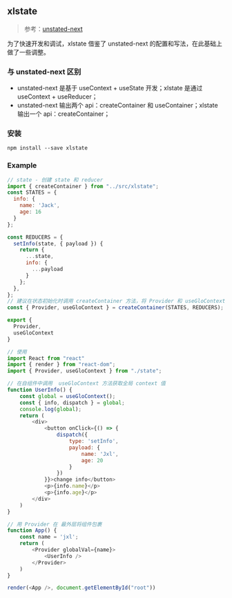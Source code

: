 ## xlstate

> 参考：[unstated-next](https://github.com/jamiebuilds/unstated-next)

为了快速开发和调试，xlstate 借鉴了 unstated-next 的配置和写法，在此基础上做了一些调整。

### 与 unstated-next 区别

- unstated-next 是基于 useContext + useState 开发；xlstate 是通过 useContext + useReducer；
- unstated-next 输出两个 api：createContainer 和 useContainer；xlstate 输出一个 api：createContainer；

### 安装

```
npm install --save xlstate
```

### Example

```js
// state - 创建 state 和 reducer
import { createContainer } from "../src/xlstate";
const STATES = {
  info: {
    name: 'Jack',
    age: 16
  }
};

const REDUCERS = {
  setInfo(state, { payload }) {
    return {
      ...state,
      info: {
        ...payload
      }
    };
  },
};
// 建议在状态初始化时调用 createContainer 方法，将 Provider 和 useGloContext 输出
const { Provider, useGloContext } = createContainer(STATES, REDUCERS);

export {
  Provider,
  useGloContext
}
```

```js
// 使用
import React from "react"
import { render } from "react-dom";
import { Provider, useGloContext } from "./state";

// 在自组件中调用  useGloContext 方法获取全局 context 值
function UserInfo() {
	const global = useGloContext();
	const { info, dispatch } = global;
	console.log(global);
 	return (
		<div>
			<button onClick={() => {
				dispatch({
					type: 'setInfo',
					payload: {
						name: 'Jxl',
						age: 20
					}
				})
			}}>change info</button>
			<p>{info.name}</p>
			<p>{info.age}</p>
		</div>
	)
}

// 用 Provider 在 最外层将组件包裹
function App() {
	const name = 'jxl';
	return (
		<Provider globalVal={name}>
			<UserInfo />
		</Provider>
	)
}

render(<App />, document.getElementById("root"))
```